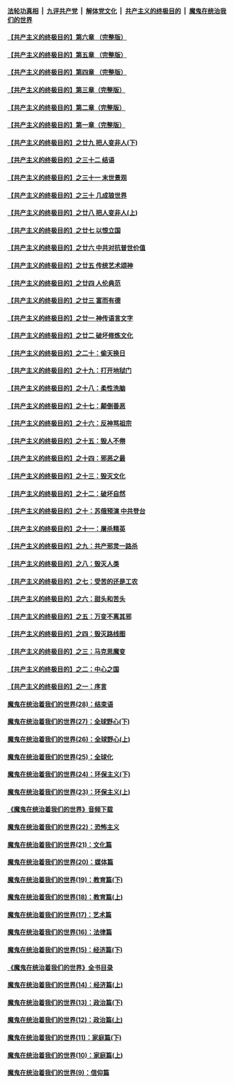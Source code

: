####  [法轮功真相](../../../../basic/blob/master/README.md?t=06200002) &nbsp;|&nbsp; [九评共产党](../../../../9ping.md/blob/master/README.md?t=06200002) &nbsp;|&nbsp; [解体党文化](../../../../jtdwh.md/blob/master/README.md?t=06200002)  &nbsp;|&nbsp; [共产主义的终极目的](../../../../gczydzjmd.md/blob/master/README.md?t=06200002) &nbsp;|&nbsp; [魔鬼在统治我们的世界](../../../../mgztzwmdsj.md/blob/master/README.md?t=06200002) 

#### [【共产主义的终极目的】第六章 （完整版）](../pages/nsc422/n11428913.md?t=06200002) 

#### [【共产主义的终极目的】第五章 （完整版）](../pages/nsc422/n11428912.md?t=06200002) 

#### [【共产主义的终极目的】第四章 （完整版）](../pages/nsc422/n11428907.md?t=06200002) 

#### [【共产主义的终极目的】第三章（完整版）](../pages/nsc422/n11428848.md?t=06200002) 

#### [【共产主义的终极目的】第二章（完整版）](../pages/nsc422/n11428831.md?t=06200002) 

#### [【共产主义的终极目的】第一章（完整版）](../pages/nsc422/n11417651.md?t=06200002) 

#### [【共产主义的终极目的】之廿九 把人变非人(下)](../pages/nsc422/n11344140.md?t=06200002) 

#### [【共产主义的终极目的】之三十二 结语](../pages/nsc422/n11360535.md?t=06200002) 

#### [【共产主义的终极目的】之三十一 末世景观](../pages/nsc422/n11351129.md?t=06200002) 

#### [【共产主义的终极目的】之三十 几成狼世界](../pages/nsc422/n11348280.md?t=06200002) 

#### [【共产主义的终极目的】之廿八 把人变非人(上)](../pages/nsc422/n11340492.md?t=06200002) 

#### [【共产主义的终极目的】之廿七 以恨立国](../pages/nsc422/n11336944.md?t=06200002) 

#### [【共产主义的终极目的】之廿六 中共对抗普世价值](../pages/nsc422/n11324785.md?t=06200002) 

#### [【共产主义的终极目的】之廿五 传统艺术颂神](../pages/nsc422/n11296396.md?t=06200002) 

#### [【共产主义的终极目的】之廿四 人伦典范](../pages/nsc422/n11296397.md?t=06200002) 

#### [【共产主义的终极目的】之廿三 富而有德](../pages/nsc422/n11283598.md?t=06200002) 

#### [【共产主义的终极目的】之廿一 神传语言文字](../pages/nsc422/n11263265.md?t=06200002) 

#### [【共产主义的终极目的】之廿二 破坏修炼文化](../pages/nsc422/n11245728.md?t=06200002) 

#### [【共产主义的终极目的】之二十：偷天换日](../pages/nsc422/n11238846.md?t=06200002) 

#### [【共产主义的终极目的】之十九：打开地狱门](../pages/nsc422/n11206376.md?t=06200002) 

#### [【共产主义的终极目的】之十八：柔性洗脑](../pages/nsc422/n11199994.md?t=06200002) 

#### [【共产主义的终极目的】之十七：颠倒善恶](../pages/nsc422/n11179782.md?t=06200002) 

#### [【共产主义的终极目的】之十六：反神骂祖宗](../pages/nsc422/n11166798.md?t=06200002) 

#### [【共产主义的终极目的】之十五：毁人不倦](../pages/nsc422/n11166792.md?t=06200002) 

#### [【共产主义的终极目的】之十四：邪恶之最](../pages/nsc422/n11150249.md?t=06200002) 

#### [【共产主义的终极目的】之十三：毁灭文化](../pages/nsc422/n11135227.md?t=06200002) 

#### [【共产主义的终极目的】之十二：破坏自然](../pages/nsc422/n11135214.md?t=06200002) 

#### [【共产主义的终极目的】之十：苏俄预演 中共登台](../pages/nsc422/n11118424.md?t=06200002) 

#### [【共产主义的终极目的】之十一：屠杀精英](../pages/nsc422/n11118442.md?t=06200002) 

#### [【共产主义的终极目的】之九：共产邪灵一路杀](../pages/nsc422/n11114139.md?t=06200002) 

#### [【共产主义的终极目的】之八：毁灭人类](../pages/nsc422/n11108503.md?t=06200002) 

#### [【共产主义的终极目的】之七：受苦的还是工农](../pages/nsc422/n11101809.md?t=06200002) 

#### [【共产主义的终极目的】之六：甜头和苦头](../pages/nsc422/n11096971.md?t=06200002) 

#### [【共产主义的终极目的】之五：万变不离其邪](../pages/nsc422/n11091285.md?t=06200002) 

#### [【共产主义的终极目的】之四：毁灭路线图](../pages/nsc422/n11086284.md?t=06200002) 

#### [【共产主义的终极目的】之三：马克思魔变](../pages/nsc422/n11061941.md?t=06200002) 

#### [【共产主义的终极目的】之二：中心之国](../pages/nsc422/n11047728.md?t=06200002) 

#### [【共产主义的终极目的】之一：序言](../pages/nsc422/n11086077.md?t=06200002) 

#### [魔鬼在统治着我们的世界(28)：结束语](../pages/nsc422/n10936246.md?t=06200002) 

#### [魔鬼在统治着我们的世界(27)：全球野心(下)](../pages/nsc422/n10928319.md?t=06200002) 

#### [魔鬼在统治着我们的世界(26)：全球野心(上)](../pages/nsc422/n10900318.md?t=06200002) 

#### [魔鬼在统治着我们的世界(25)：全球化](../pages/nsc422/n10788205.md?t=06200002) 

#### [魔鬼在统治着我们的世界(24)：环保主义(下)](../pages/nsc422/n10695307.md?t=06200002) 

#### [魔鬼在统治着我们的世界(23)：环保主义(上)](../pages/nsc422/n10688613.md?t=06200002) 

#### [《魔鬼在统治着我们的世界》音频下载](../pages/nsc422/n10635553.md?t=06200002) 

#### [魔鬼在统治着我们的世界(22)：恐怖主义](../pages/nsc422/n10614727.md?t=06200002) 

#### [魔鬼在统治着我们的世界(21)：文化篇](../pages/nsc422/n10597706.md?t=06200002) 

#### [魔鬼在统治着我们的世界(20)：媒体篇](../pages/nsc422/n10586579.md?t=06200002) 

#### [魔鬼在统治着我们的世界(19)：教育篇(下)](../pages/nsc422/n10564808.md?t=06200002) 

#### [魔鬼在统治着我们的世界(18)：教育篇(上)](../pages/nsc422/n10526970.md?t=06200002) 

#### [魔鬼在统治着我们的世界(17)：艺术篇](../pages/nsc422/n10499093.md?t=06200002) 

#### [魔鬼在统治着我们的世界(16)：法律篇](../pages/nsc422/n10485969.md?t=06200002) 

#### [魔鬼在统治着我们的世界(15)：经济篇(下)](../pages/nsc422/n10469975.md?t=06200002) 

#### [《魔鬼在统治着我们的世界》全书目录](../pages/nsc422/n10464261.md?t=06200002) 

#### [魔鬼在统治着我们的世界(14)：经济篇(上)](../pages/nsc422/n10457370.md?t=06200002) 

#### [魔鬼在统治着我们的世界(13)：政治篇(下)](../pages/nsc422/n10448270.md?t=06200002) 

#### [魔鬼在统治着我们的世界(12)：政治篇(上)](../pages/nsc422/n10444576.md?t=06200002) 

#### [魔鬼在统治着我们的世界(11)：家庭篇(下)](../pages/nsc422/n10440961.md?t=06200002) 

#### [魔鬼在统治着我们的世界(10)：家庭篇(上)](../pages/nsc422/n10435448.md?t=06200002) 

#### [魔鬼在统治着我们的世界(9)：信仰篇](../pages/nsc422/n10432159.md?t=06200002) 

